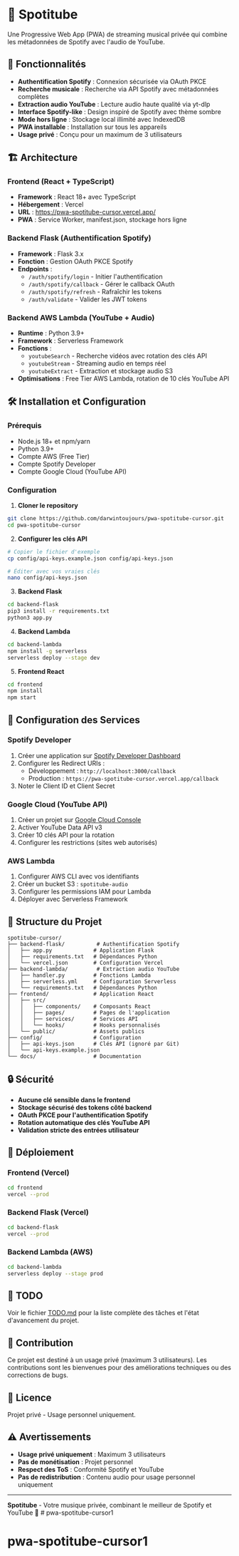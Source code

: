 # 🎵 Spotitube

Une Progressive Web App (PWA) de streaming musical privée qui combine les métadonnées de Spotify avec l'audio de YouTube.

## 🚀 Fonctionnalités

- **Authentification Spotify** : Connexion sécurisée via OAuth PKCE
- **Recherche musicale** : Recherche via API Spotify avec métadonnées complètes
- **Extraction audio YouTube** : Lecture audio haute qualité via yt-dlp
- **Interface Spotify-like** : Design inspiré de Spotify avec thème sombre
- **Mode hors ligne** : Stockage local illimité avec IndexedDB
- **PWA installable** : Installation sur tous les appareils
- **Usage privé** : Conçu pour un maximum de 3 utilisateurs

## 🏗️ Architecture

### Frontend (React + TypeScript)
- **Framework** : React 18+ avec TypeScript
- **Hébergement** : Vercel
- **URL** : https://pwa-spotitube-cursor.vercel.app/
- **PWA** : Service Worker, manifest.json, stockage hors ligne

### Backend Flask (Authentification Spotify)
- **Framework** : Flask 3.x
- **Fonction** : Gestion OAuth PKCE Spotify
- **Endpoints** :
  - `/auth/spotify/login` - Initier l'authentification
  - `/auth/spotify/callback` - Gérer le callback OAuth
  - `/auth/spotify/refresh` - Rafraîchir les tokens
  - `/auth/validate` - Valider les JWT tokens

### Backend AWS Lambda (YouTube + Audio)
- **Runtime** : Python 3.9+
- **Framework** : Serverless Framework
- **Fonctions** :
  - `youtubeSearch` - Recherche vidéos avec rotation des clés API
  - `youtubeStream` - Streaming audio en temps réel
  - `youtubeExtract` - Extraction et stockage audio S3
- **Optimisations** : Free Tier AWS Lambda, rotation de 10 clés YouTube API

## 🛠️ Installation et Configuration

### Prérequis
- Node.js 18+ et npm/yarn
- Python 3.9+
- Compte AWS (Free Tier)
- Compte Spotify Developer
- Compte Google Cloud (YouTube API)

### Configuration

1. **Cloner le repository**
```bash
git clone https://github.com/darwintoujours/pwa-spotitube-cursor.git
cd pwa-spotitube-cursor
```

2. **Configurer les clés API**
```bash
# Copier le fichier d'exemple
cp config/api-keys.example.json config/api-keys.json

# Éditer avec vos vraies clés
nano config/api-keys.json
```

3. **Backend Flask**
```bash
cd backend-flask
pip3 install -r requirements.txt
python3 app.py
```

4. **Backend Lambda**
```bash
cd backend-lambda
npm install -g serverless
serverless deploy --stage dev
```

5. **Frontend React**
```bash
cd frontend
npm install
npm start
```

## 🔧 Configuration des Services

### Spotify Developer
1. Créer une application sur [Spotify Developer Dashboard](https://developer.spotify.com/dashboard/)
2. Configurer les Redirect URIs :
   - Développement : `http://localhost:3000/callback`
   - Production : `https://pwa-spotitube-cursor.vercel.app/callback`
3. Noter le Client ID et Client Secret

### Google Cloud (YouTube API)
1. Créer un projet sur [Google Cloud Console](https://console.cloud.google.com/)
2. Activer YouTube Data API v3
3. Créer 10 clés API pour la rotation
4. Configurer les restrictions (sites web autorisés)

### AWS Lambda
1. Configurer AWS CLI avec vos identifiants
2. Créer un bucket S3 : `spotitube-audio`
3. Configurer les permissions IAM pour Lambda
4. Déployer avec Serverless Framework

## 📁 Structure du Projet

```
spotitube-cursor/
├── backend-flask/          # Authentification Spotify
│   ├── app.py             # Application Flask
│   ├── requirements.txt   # Dépendances Python
│   └── vercel.json        # Configuration Vercel
├── backend-lambda/         # Extraction audio YouTube
│   ├── handler.py         # Fonctions Lambda
│   ├── serverless.yml     # Configuration Serverless
│   └── requirements.txt   # Dépendances Python
├── frontend/              # Application React
│   ├── src/
│   │   ├── components/    # Composants React
│   │   ├── pages/         # Pages de l'application
│   │   ├── services/      # Services API
│   │   └── hooks/         # Hooks personnalisés
│   └── public/            # Assets publics
├── config/                # Configuration
│   ├── api-keys.json      # Clés API (ignoré par Git)
│   └── api-keys.example.json
└── docs/                  # Documentation
```

## 🔒 Sécurité

- **Aucune clé sensible dans le frontend**
- **Stockage sécurisé des tokens côté backend**
- **OAuth PKCE pour l'authentification Spotify**
- **Rotation automatique des clés YouTube API**
- **Validation stricte des entrées utilisateur**

## 🚀 Déploiement

### Frontend (Vercel)
```bash
cd frontend
vercel --prod
```

### Backend Flask (Vercel)
```bash
cd backend-flask
vercel --prod
```

### Backend Lambda (AWS)
```bash
cd backend-lambda
serverless deploy --stage prod
```

## 📝 TODO

Voir le fichier [TODO.md](TODO.md) pour la liste complète des tâches et l'état d'avancement du projet.

## 🤝 Contribution

Ce projet est destiné à un usage privé (maximum 3 utilisateurs). Les contributions sont les bienvenues pour des améliorations techniques ou des corrections de bugs.

## 📄 Licence

Projet privé - Usage personnel uniquement.

## ⚠️ Avertissements

- **Usage privé uniquement** : Maximum 3 utilisateurs
- **Pas de monétisation** : Projet personnel
- **Respect des ToS** : Conformité Spotify et YouTube
- **Pas de redistribution** : Contenu audio pour usage personnel uniquement

---

**Spotitube** - Votre musique privée, combinant le meilleur de Spotify et YouTube 🎵 # pwa-spotitube-cursor1
# pwa-spotitube-cursor1
